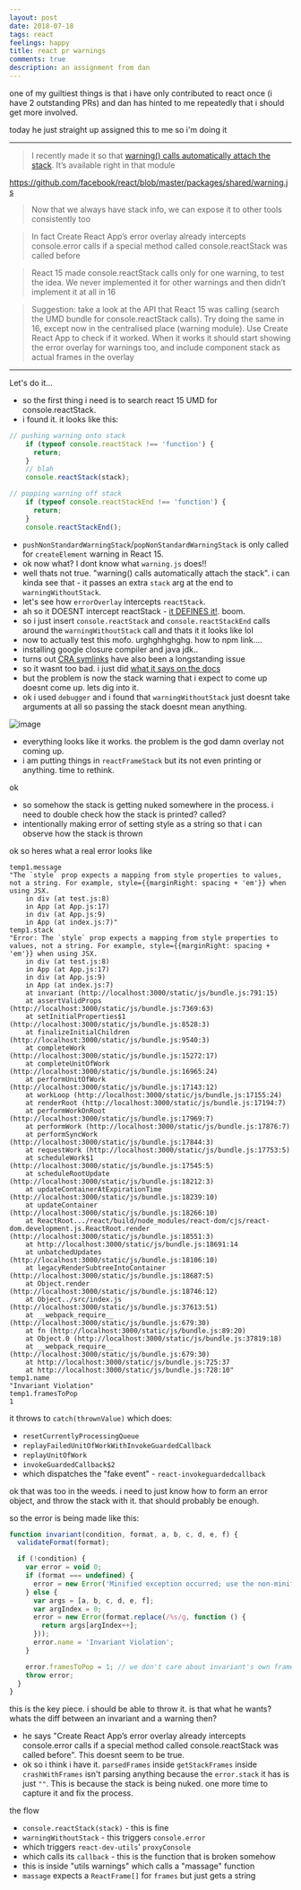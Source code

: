 ```yaml
---
layout: post
date: 2018-07-18
tags: react
feelings: happy
title: react pr warnings
comments: true
description: an assignment from dan
---
```


one of my guiltiest things is that i have only contributed to react once (i have 2 outstanding PRs) and dan has hinted to me repeatedly that i should get more involved.

today he just straight up assigned this to me so i'm doing it

---

>I recently made it so that [warning() calls automatically attach the stack](https://github.com/facebook/react/commit/82c7ca4cca90976cd1230e03ea1a4372a4276e67). It’s available right in that module

<https://github.com/facebook/react/blob/master/packages/shared/warning.js>

> Now that we always have stack info, we can expose it to other tools consistently too

> In fact Create React App’s error overlay already intercepts console.error calls if a special method called console.reactStack was called before

> React 15 made console.reactStack calls only for one warning, to test the idea. We never implemented it for other warnings and then didn’t implement it at all in 16

> Suggestion: take a look at the API that React 15 was calling (search the UMD bundle for console.reactStack calls). Try doing the same in 16, except now in the centralised place (warning module). Use Create React App to check if it worked. When it works it should start showing the error overlay for warnings too, and include component stack as actual frames in the overlay

---

Let's do it...

- so the first thing i need is to search react 15 UMD for console.reactStack.
- i found it. it looks like this:

```js
// pushing warning onto stack
    if (typeof console.reactStack !== 'function') {
      return;
    }
    // blah    
    console.reactStack(stack);

// popping warning off stack
    if (typeof console.reactStackEnd !== 'function') {
      return;
    }
    console.reactStackEnd();
```

- `pushNonStandardWarningStack`/`popNonStandardWarningStack` is only called for `createElement` warning in React 15.
- ok now what? I dont know what `warning.js` does!!
- well thats not true. "warning() calls automatically attach the stack". i can kinda see that - it passes an extra `stack` arg at the end to `warningWithoutStack`.
- let's see how `errorOverlay` intercepts `reactStack`.
- ah so it DOESNT intercept reactStack - [it DEFINES it!](https://github.com/facebook/create-react-app/blob/8db5e336b14bf9c61bd34901ce52d2c0963ea439/packages/react-error-overlay/src/effects/proxyConsole.js#L29). boom.
- so i just insert `console.reactStack` and `console.reactStackEnd` calls around the `warningWithoutStack` call and thats it it looks like lol
- now to actually test this mofo. urghghhghghg. how to npm link....
- installing google closure compiler and java jdk..
- turns out [CRA symlinks](https://github.com/facebook/create-react-app/issues/3883) have also been a longstanding issue
- so it wasnt too bad. i just did [what it says on the docs](https://reactjs.org/docs/how-to-contribute.html#development-workflow)
- but the problem is now the stack warning that i expect to come up doesnt come up. lets dig into it.
- ok i used `debugger` and i found that `warningWithoutStack` just doesnt take arguments at all so passing the stack doesnt mean anything.

![image](https://user-images.githubusercontent.com/6764957/42921698-2cc1ca64-8aeb-11e8-951f-f2091bacadd7.png)

- everything looks like it works. the problem is the god damn overlay not coming up.
- i am putting things in `reactFrameStack` but its not even printing or anything. time to rethink.

ok

- so somehow the stack is getting nuked somewhere in the process. i need to double check how the stack is printed? called?
- intentionally making error of setting style as a string so that i can observe how the stack is thrown

ok so heres what a real error looks like

```
temp1.message
"The `style` prop expects a mapping from style properties to values, not a string. For example, style={{marginRight: spacing + 'em'}} when using JSX.
    in div (at test.js:8)
    in App (at App.js:17)
    in div (at App.js:9)
    in App (at index.js:7)"
temp1.stack
"Error: The `style` prop expects a mapping from style properties to values, not a string. For example, style={{marginRight: spacing + 'em'}} when using JSX.
    in div (at test.js:8)
    in App (at App.js:17)
    in div (at App.js:9)
    in App (at index.js:7)
    at invariant (http://localhost:3000/static/js/bundle.js:791:15)
    at assertValidProps (http://localhost:3000/static/js/bundle.js:7369:63)
    at setInitialProperties$1 (http://localhost:3000/static/js/bundle.js:8528:3)
    at finalizeInitialChildren (http://localhost:3000/static/js/bundle.js:9540:3)
    at completeWork (http://localhost:3000/static/js/bundle.js:15272:17)
    at completeUnitOfWork (http://localhost:3000/static/js/bundle.js:16965:24)
    at performUnitOfWork (http://localhost:3000/static/js/bundle.js:17143:12)
    at workLoop (http://localhost:3000/static/js/bundle.js:17155:24)
    at renderRoot (http://localhost:3000/static/js/bundle.js:17194:7)
    at performWorkOnRoot (http://localhost:3000/static/js/bundle.js:17969:7)
    at performWork (http://localhost:3000/static/js/bundle.js:17876:7)
    at performSyncWork (http://localhost:3000/static/js/bundle.js:17844:3)
    at requestWork (http://localhost:3000/static/js/bundle.js:17753:5)
    at scheduleWork$1 (http://localhost:3000/static/js/bundle.js:17545:5)
    at scheduleRootUpdate (http://localhost:3000/static/js/bundle.js:18212:3)
    at updateContainerAtExpirationTime (http://localhost:3000/static/js/bundle.js:18239:10)
    at updateContainer (http://localhost:3000/static/js/bundle.js:18266:10)
    at ReactRoot.../react/build/node_modules/react-dom/cjs/react-dom.development.js.ReactRoot.render (http://localhost:3000/static/js/bundle.js:18551:3)
    at http://localhost:3000/static/js/bundle.js:18691:14
    at unbatchedUpdates (http://localhost:3000/static/js/bundle.js:18106:10)
    at legacyRenderSubtreeIntoContainer (http://localhost:3000/static/js/bundle.js:18687:5)
    at Object.render (http://localhost:3000/static/js/bundle.js:18746:12)
    at Object../src/index.js (http://localhost:3000/static/js/bundle.js:37613:51)
    at __webpack_require__ (http://localhost:3000/static/js/bundle.js:679:30)
    at fn (http://localhost:3000/static/js/bundle.js:89:20)
    at Object.0 (http://localhost:3000/static/js/bundle.js:37819:18)
    at __webpack_require__ (http://localhost:3000/static/js/bundle.js:679:30)
    at http://localhost:3000/static/js/bundle.js:725:37
    at http://localhost:3000/static/js/bundle.js:728:10"
temp1.name
"Invariant Violation"
temp1.framesToPop
1
```

it throws to `catch(thrownValue)` which does:
- `resetCurrentlyProcessingQueue`
- `replayFailedUnitOfWorkWithInvokeGuardedCallback`
- `replayUnitOfWork`
- `invokeGuardedCallback$2`
- which dispatches the "fake event" - `react-invokeguardedcallback`

ok that was too in the weeds. i need to just know how to form an error object, and throw the stack with it. that should probably be enough.

so the error is being made like this:

```js
function invariant(condition, format, a, b, c, d, e, f) {
  validateFormat(format);

  if (!condition) {
    var error = void 0;
    if (format === undefined) {
      error = new Error('Minified exception occurred; use the non-minified dev environment ' + 'for the full error message and additional helpful warnings.');
    } else {
      var args = [a, b, c, d, e, f];
      var argIndex = 0;
      error = new Error(format.replace(/%s/g, function () {
        return args[argIndex++];
      }));
      error.name = 'Invariant Violation';
    }

    error.framesToPop = 1; // we don't care about invariant's own frame
    throw error;
  }
}
```

this is the key piece. i should be able to throw it. is that what he wants? whats the diff between an invariant and a warning then?

- he says "Create React App’s error overlay already intercepts console.error calls if a special method called console.reactStack was called before". This doesnt seem to be true.
- ok so i think i have it. `parsedFrames` inside `getStackFrames` inside `crashWithFrames` isn't parsing anything because the `error.stack` it has is just `""`. This is because the stack is being nuked. one more time to capture it and fix the process.

the flow

- `console.reactStack(stack)` - this is fine
- `warningWithoutStack` - this triggers `console.error`
- which triggers `react-dev-utils`' `proxyConsole`
- which calls its `callback` - this is the function that is broken somehow
- this is inside "utils warnings" which calls a "massage" function
- `massage` expects a `ReactFrame[]` for `frames` but just gets a string
